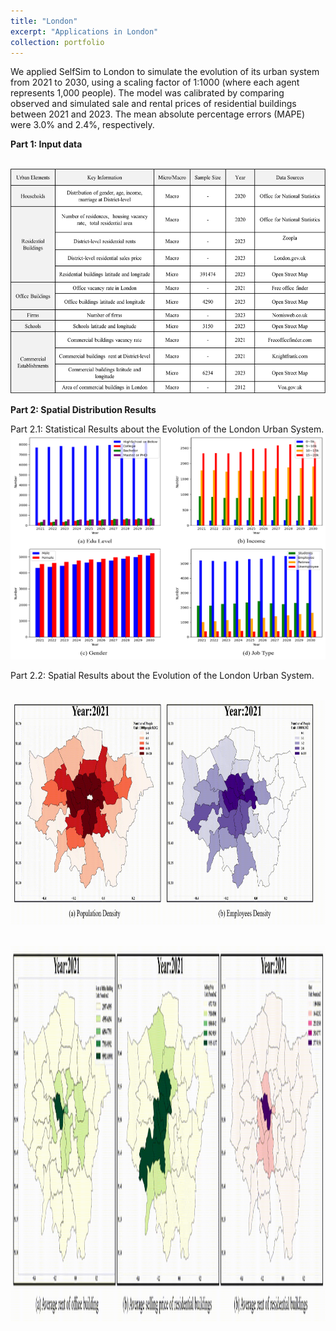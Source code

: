 ```yaml
---
title: "London"
excerpt: "Applications in London"
collection: portfolio
---
```


We applied SelfSim to London to simulate the evolution of its urban system from 2021 to 2030, using a scaling factor of 1:1000 (where each agent represents 1,000 people). The model was calibrated by comparing observed and simulated sale and rental prices of residential buildings between 2021 and 2023. The mean absolute percentage errors (MAPE) were 3.0% and 2.4%, respectively.


**Part 1: Input data**

<br/><img src="/images/London-input data.png" width="600" height="360">

**Part 2: Spatial Distribution Results**

Part 2.1: Statistical Results about the Evolution of the London Urban System.
<br/><img src="/images/London-Demographic Evolution.png" width="600" height="360">

Part 2.2: Spatial Results about the Evolution of the London Urban System.

<br/><img src="/images/London-GIF1.gif" width="600" height="360">

<br/><img src="/images/London-GIF2.gif" width="1000" height="600">
